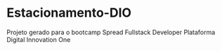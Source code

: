 # Estacionamento-DIO

Projeto gerado para o bootcamp Spread Fullstack Developer Plataforma Digital Innovation One
